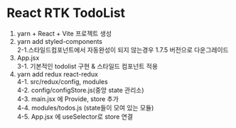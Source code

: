 # React RTK TodoList

1. yarn + React + Vite 프로젝트 생성
2. yarn add styled-components<br />
   2-1.스타일드컴포넌트에서 자동완성이 되지 않는경우 1.7.5 버전으로 다운그레이드
3. App.jsx<br />
   3-1. 기본적인 todolist 구현 & 스타일드 컴포넌트 적용
4. yarn add redux react-redux<br />
   4-1. src/redux/config, modules<br />
   4-2. config/configStore.js(중앙 state 관리소)<br />
   4-3. main.jsx 에 Provide, store 추가<br />
   4-4. modules/todos.js (state들이 모여 있는 모듈)<br />
   4-5. App.jsx 에 useSelector로 store 연결
